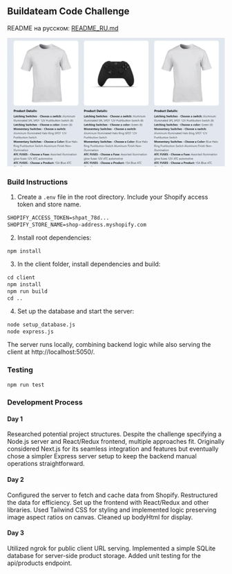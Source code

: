 ## Buildateam Code Challenge

README на русском: [README_RU.md](README_RU.md)

![frontend preview](preview.webp)

### Build Instructions

1. Create a `.env` file in the root directory. Include your Shopify access token and store name.

```env
SHOPIFY_ACCESS_TOKEN=shpat_78d...
SHOPIFY_STORE_NAME=shop-address.myshopify.com
```

2. Install root dependencies:

```
npm install
```

3. In the client folder, install dependencies and build:

```
cd client
npm install
npm run build
cd ..
```

4. Set up the database and start the server:

```
node setup_database.js
node express.js
```

The server runs locally, combining backend logic while also serving the client at http://localhost:5050/.

### Testing

```
npm run test
```

### Development Process

#### Day 1

Researched potential project structures. Despite the challenge specifying a Node.js server and React/Redux frontend, multiple approaches fit. Originally considered Next.js for its seamless integration and features but eventually chose a simpler Express server setup to keep the backend manual operations straightforward.

#### Day 2

Configured the server to fetch and cache data from Shopify. Restructured the data for efficiency. Set up the frontend with React/Redux and other libraries. Used Tailwind CSS for styling and implemented logic preserving image aspect ratios on canvas. Cleaned up bodyHtml for display.

#### Day 3

Utilized ngrok for public client URL serving. Implemented a simple SQLite database for server-side product storage. Added unit testing for the api/products endpoint.
